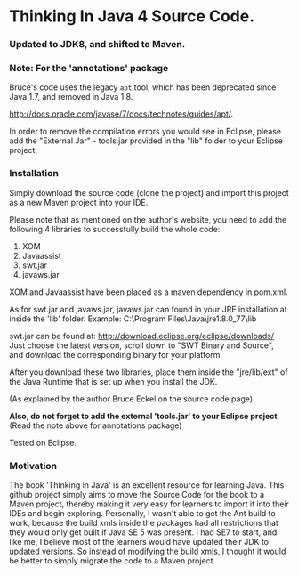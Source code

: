 # Thinking In Java 4 Source Code. 
### Updated to JDK8, and shifted to Maven.

### Note: For the 'annotations' package

Bruce's code uses the legacy `apt` tool, which has been deprecated since Java 1.7, and removed in Java 1.8. 

http://docs.oracle.com/javase/7/docs/technotes/guides/apt/.

In order to remove the compilation errors you would see in Eclipse, please add the "External Jar" - tools.jar provided in the "lib" folder to your Eclipse project. 

### Installation
Simply download the source code (clone the project) and import this project as a new Maven project into your IDE.

Please note that as mentioned on the author's website, you need to add the following 4 libraries to successfully build the whole code:
1. XOM
2. Javaassist
3. swt.jar
4. javaws.jar

XOM and Javaassist have been placed as a maven dependency in  pom.xml. 

As for swt.jar and javaws.jar, javaws.jar can found in your JRE installation at inside the 'lib' folder. Example: C:\Program Files\Java\jre1.8.0_77\lib

swt.jar can be found at: http://download.eclipse.org/eclipse/downloads/
Just choose the latest version, scroll down to "SWT Binary and Source", and download the corresponding binary for your platform.

After you download these two libraries, place them inside the "jre/lib/ext" of the Java Runtime that is set up when you install the JDK.

(As explained by the author Bruce Eckel on the source code page)

**Also, do not forget to add the external 'tools.jar' to your Eclipse project** (Read the note above for annotations package)

Tested on Eclipse.

### Motivation
The book 'Thinking in Java' is an excellent resource for learning Java. This github project simply aims to move the Source Code for the book to a Maven project, thereby making it very easy for learners to import it into their IDEs and begin exploring. 
Personally, I wasn't able to get the Ant build to work, because the build xmls inside the packages had all restrictions that they would only get built if Java SE 5 was present. I had SE7 to start, and like me, I believe most of the learners would have updated their JDK to updated versions.
So instead of modifying the build xmls, I thought it would be better to simply migrate the code to a Maven project.
